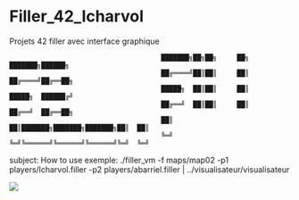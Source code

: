 # Filler_42_lcharvol
Projets 42 filler avec interface graphique

                                          ███████╗██╗██╗     ██╗     ███████╗██████╗ 
                                          ██╔════╝██║██║     ██║     ██╔════╝██╔══██╗
                                          █████╗  ██║██║     ██║     █████╗  ██████╔╝
                                          ██╔══╝  ██║██║     ██║     ██╔══╝  ██╔══██╗
                                          ██║     ██║███████╗███████╗███████╗██║  ██║
                                          ╚═╝     ╚═╝╚══════╝╚══════╝╚══════╝╚═╝  ╚═╝
                                          
subject: 
How to use exemple:
      ./filler_vm -f maps/map02 -p1 players/lcharvol.filler -p2 players/abarriel.filler | ../visualisateur/visualisateur
      
      
<img src="https://cloud.githubusercontent.com/assets/23408500/26589991/c4eb48ca-4559-11e7-8f41-84815ef6b1f4.gif"></img>
